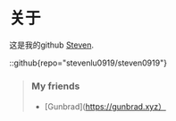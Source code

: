 # 关于
这是我的github [Steven](https://github.com/stevenlu0919/steven0919).

::github{repo="stevenlu0919/steven0919"}

> ### My friends
> - [Gunbrad](https://gunbrad.xyz）
